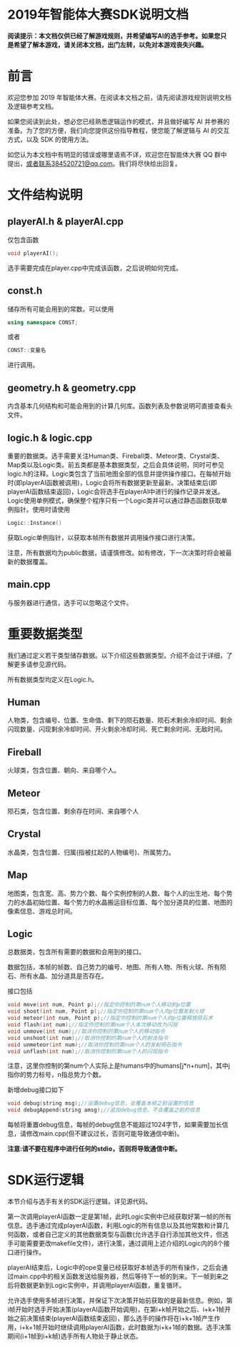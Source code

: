 # 2019年智能体大赛SDK说明文档

**阅读提示：本文档仅供已经了解游戏规则，并希望编写AI的选手参考。如果您只是希望了解本游戏，请关闭本文档，出门左转，以免对本游戏丧失兴趣。**

# 前言

欢迎您参加 2019 年智能体大赛。在阅读本文档之前，请先阅读游戏规则说明文档及逻辑参考文档。

如果您阅读到此处，想必您已经熟悉逻辑运作的模式，并且做好编写 AI 并参赛的准备。为了您的方便，我们向您提供这份指导教程，使您能了解逻辑与 AI 的交互方式，以及 SDK 的使用方法。

如您认为本文档中有明显的错误或哪里语焉不详，欢迎您在智能体大赛 QQ 群中提出，或者联系384520721@qq.com。我们将尽快给出回复。

# 文件结构说明

## playerAI.h & playerAI.cpp
仅包含函数
```cpp
void playerAI();
```
选手需要完成在player.cpp中完成该函数，之后说明如何完成。

## const.h
储存所有可能会用到的常数。可以使用
```cpp
using namespace CONST;
```
或者
```cpp
CONST::变量名
```
进行调用。

## geometry.h & geometry.cpp
内含基本几何结构和可能会用到的计算几何库。函数列表及参数说明可直接查看头文件。

## logic.h & logic.cpp
重要的数据类。选手需要关注Human类、Fireball类、Meteor类、Crystal类、Map类以及Logic类。前五类都是基本数据类型，之后会具体说明，同时可参见logic.h的注释。Logic类包含了当前地图全部的信息并提供操作接口。在每帧开始时(即playerAI函数被调用)，Logic会将所有数据更新至最新。决策结束后(即playerAI函数结束返回)，Logic会将选手在playerAI中进行的操作记录并发送。Logic使用单例模式，确保整个程序只有一个Logic类并可以通过静态函数获取单例指针。使用时请使用
```cpp
Logic::Instance()
```
获取Logic单例指针，以获取本帧所有数据并调用操作接口进行决策。

注意，所有数据均为public数据，请谨慎修改。如有修改，下一次决策时将会被最新的数据覆盖。

## main.cpp
与服务器进行通信，选手可以忽略这个文件。

# 重要数据类型
我们通过定义若干类型储存数据。以下介绍这些数据类型。介绍不会过于详细，了解更多请参见源代码。

所有数据类型均定义在Logic.h。

## Human
人物类，包含编号、位置、生命值、剩下的陨石数量、陨石术剩余冷却时间、剩余闪现数量、闪现剩余冷却时间、开火剩余冷却时间、死亡剩余时间、无敌时间。

## Fireball
火球类，包含位置、朝向、来自哪个人。

## Meteor
陨石类，包含位置、剩余存在时间、来自哪个人

## Crystal
水晶类，包含位置、归属(指被扛起的人物编号)、所属势力。

## Map
地图类，包含宽、高、势力个数、每个实例控制的人数、每个人的出生地、每个势力的水晶初始位置、每个势力的水晶搬运目标位置、每个加分道具的位置、地图的像素信息、游戏总时间。

## Logic
总数据类，包含所有需要的数据和会用到的接口。

数据包括，本帧的帧数、自己势力的编号、地图、所有人物、所有火球、所有陨石、所有水晶、加分道具是否存在。

接口包括
```cpp
void move(int num, Point p);//指定你控制的第num个人移动到p位置
void shoot(int num, Point p);//指定你控制的第num个人向p位置发射火球
void meteor(int num, Point p);//指定你控制的第num个人向p位置释放陨石术
void flash(int num);//指定你控制的第num个人本次移动改为闪现
void unmove(int num);//取消你控制的第num个人的移动指令
void unshoot(int num);//取消你控制的第num个人的射击指令
void unmeteor(int num);//取消你控制的第num个人的发射陨石指令
void unflash(int num);//取消你控制的第num个人的闪现指令
```
注意，这里你控制的第num个人实际上是humans中的humans[j*n+num]，其中j指你的势力标号，n指总势力个数。

新增debug接口如下
```cpp
void debug(string msg);//设置debug信息，会覆盖本帧之前设置的信息
void debugAppend(string amsg);//追加debug信息，不会覆盖之前的信息
```
每帧将重置debug信息，每帧的debug信息不能超过1024字节，如果需要加长信息，请修改main.cpp(但不建议过长，否则可能导致通信中断)。

**注意:请不要在程序中进行任何的stdio，否则将导致通信中断。**

# SDK运行逻辑
本节介绍与选手有关的SDK运行逻辑，详见源代码。

第一次调用playerAI函数一定是第1帧，此时Logic实例中已经获取好第一帧的所有信息。选手通过完成playerAI函数，利用Logic的所有信息以及其他常数和计算几何函数，或者自己定义的其他数据类型与函数(允许选手自行添加其他文件，但选手可能需要更改makefile文件)，进行决策，通过调用上述介绍的Logic内的8个接口进行操作。

playerAI结束后，Logic中的ope变量已经获取好本帧选手的所有操作，之后会通过main.cpp中的相关函数发送给服务器，然后等待下一帧的到来。下一帧到来之后将数据更新到Logic实例中，并调用playerAI函数，重复循环。

允许选手使用多帧进行决策，并保证下次决策开始前获取的是最新信息。例如，第i帧开始时选手开始决策(playerAI函数开始调用)，在第i+k帧开始之后、i+k+1帧开始之前决策结束(playerAI函数结束返回)，那么选手的操作将在i+k+1帧产生作用，i+k+1帧开始时继续调用playerAI函数，此时数据为i+k+1帧的数据。选手决策期间(i+1帧到i+k帧)选手所有人物处于静止状态。